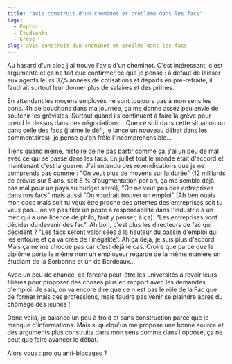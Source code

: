 ```yaml
---
title: "Avis construit d'un cheminot et problème dans les facs"
tags:
  - Emploi
  - Etudiants
  - Grève
slug: avis-construit-dun-cheminot-et-problme-dans-les-facs
---
```


Au hasard d'un blog j'ai trouv&#233; l'avis d'un cheminot. C'est
int&#233;ressant, c'est argument&#233; et &#231;a ne fait que confirmer ce que
je pense&nbsp;: &#224; d&#233;faut de laisser aux agents leurs 37,5 ann&#233;es
de cotisations et d&#233;parts en pr&#233;-retraite, il faudrait surtout leur
donner plus de salaires et des primes.</p>

En attendant les moyens employ&#233;s ne sont toujours pas &#224; mon sens les
bons. 4h de bouchons dans ma journ&#233;e, &#231;a me donne assez peu envie de
soutenir les gr&#233;vistes. Surtout quand ils continuent &#224; faire la
gr&#232;ve pour prend le dessus dans des n&#233;gociations… Que ce soit dans
cette situation ou dans celle des facs (j'aime le d&#233;fi, je lance un nouveau
d&#233;bat dans les commentaires), je pense qu'on fr&#244;le
l'incompr&#233;hensible…

Tiens quand m&#234;me, histoire de ne pas partir comme &#231;a, j'ai un peu de
mal avec ce qui se passe dans les facs. En juillet tout le monde &#233;tait
d'accord et maintenant c'est la guerre. J'ai entendu des revendications que je
ne comprends pas comme&nbsp;: &quot;On veut plus de moyens sur la
dur&#233;e&quot; (12 milliards de pr&#233;vus sur 5 ans, soit 8 % d'augmentation
par an, &#231;a me semble d&#233;j&#224; pas mal pour un pays au budget
serr&#233;), &quot;On ne veut pas des entreprises dans nos facs&quot; mais aussi
&quot;On voudrait trouver un emploi&quot; (Ah ben ouais mon coco mais soit tu
veux &#234;tre proche des attentes des entreprises soit tu veux pas… on va pas
filer un poste &#224; responsabilit&#233; dans l'industrie &#224; un mec qui a
une licence de philo, faut y penser, &#224; &#231;a). &quot;Les entreprises vont
d&#233;cider du devenir des fac&quot;. Ah bon, c'est plus les directeurs de fac
qui d&#233;cident&nbsp;? &quot;Les facs seront valoris&#233;es &#224; la hauteur
du bassin d'emploi qui les entoure et &#231;a va cr&#233;e de
l'in&#233;galit&#233;&quot;. Ah &#231;a d&#233;j&#224;, je suis plus d'accord.
Mais &#231;a ne me choque pas car c'est d&#233;j&#224; le cas. Croire que parce
que le dipl&#244;me porte le m&#234;me nom un employeur regarde de la m&#234;me
mani&#232;re un &#233;tudiant de la Sorbonne et un de Bordeaux…

Avec un peu de chance, &#231;a forcera peut-&#234;tre les universit&#233;s
&#224; revoir leurs fili&#232;res pour proposer des choses plus en rapport avec
les demandes d'emploi. Je sais, on va encore dire que ce n'est pas le r&#244;le
de la Fac que de former mais des professions, mais faudra pas venir se plaindre
apr&#232;s du ch&#244;mage des jeunes&nbsp;!

Donc voil&#224;, je balance un peu &#224; froid et sans construction parce que
je manque d'informations. Mais si quelqu'un me propose une bonne source et des
arguments plus construits dans mon sens comme dans l'oppos&#233;, &#231;a ne
peut que faire avancer le d&#233;bat.

Alors vous&nbsp;: pro ou anti-blocages&nbsp;?

